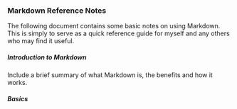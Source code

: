 ### Markdown Reference Notes
<p>The following document contains some basic notes on using Markdown. This is simply to serve as a quick reference guide for myself and any others who may find it useful.</p>

##### Introduction to Markdown
Include a brief summary of what Markdown is, the benefits and how it works.

##### Basics
